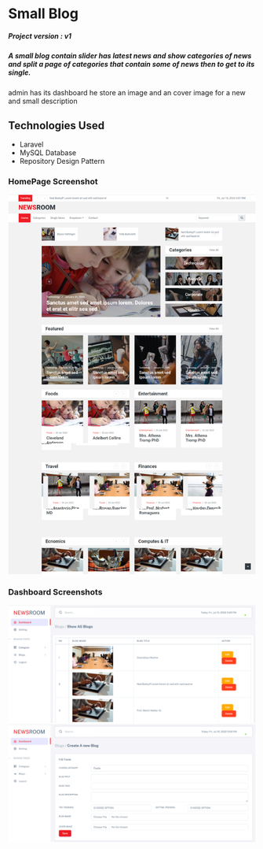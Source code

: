 # Small Blog 
##### Project version : v1

##### A small blog contain slider has latest news and show categories of news and split a page of categories that contain some of news then to get to its single.
admin has its dashboard he store an image and an cover image for a new and small description

## Technologies Used

- Laravel
- MySQL Database
- Repository Design Pattern 

### HomePage Screenshot
![homepage](https://github.com/maiTarek98/newsroom/blob/main/public/images/homepage.png)

### Dashboard Screenshots
![show blogs](https://github.com/maiTarek98/newsroom/blob/main/public/images/showblogs.png)
![create blog](https://github.com/maiTarek98/newsroom/blob/main/public/images/storeblog.png)


